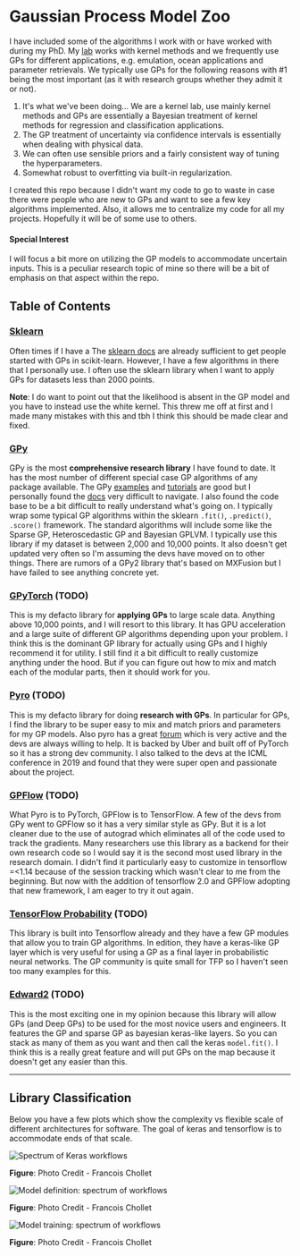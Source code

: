 # Gaussian Process Model Zoo

I have included some of the algorithms I work with or have worked with during my PhD. My [lab](https://isp.uv.es/) works with kernel methods and we frequently use GPs for different applications, e.g. emulation, ocean applications and parameter retrievals. We typically use GPs for the following reasons with #1 being the most important (as it with research groups whether they admit it or not).

1. It's what we've been doing... We are a kernel lab, use mainly kernel methods and GPs are essentially a Bayesian treatment of kernel methods for regression and classification applications.
2. The GP treatment of uncertainty via confidence intervals is essentially when dealing with physical data.
3. We can often use sensible priors and a fairly consistent way of tuning the hyperparameters.
4. Somewhat robust to overfitting via built-in regularization.

I created this repo because I didn't want my code to go to waste in case there were people who are new to GPs and want to see a few key algorithms implemented. Also, it allows me to centralize my code for all my projects. Hopefully it will be of some use to others.

#### Special Interest

I will focus a bit more on utilizing the GP models to accommodate uncertain inputs. This is a peculiar research topic of mine so there will be a bit of emphasis on that aspect within the repo.


## Table of Contents


### **[Sklearn](sklearn/README.md)**

Often times if I have a The [sklearn docs](https://scikit-learn.org/stable/modules/gaussian_process.html) are already sufficient to get people started with GPs in scikit-learn. However, I have a few algorithms in there that I personally use. I often use the sklearn library when I want to apply GPs for datasets less than 2000 points. 

**Note**: I do want to point out that the likelihood is absent in the GP model and you have to instead use the white kernel. This threw me off at first and I made many mistakes with this and tbh I think this should be made clear and fixed.

### **[GPy](gpy/README.md)**

GPy is the most **comprehensive research library** I have found to date. It has the most number of different special case GP algorithms of any package available. The GPy [examples](https://gpy.readthedocs.io/en/deploy/_modules/GPy/examples/regression.html) and [tutorials](https://nbviewer.jupyter.org/github/SheffieldML/notebook/blob/master/GPy/index.ipynb) are good but I personally found the [docs](https://gpy.readthedocs.io/en/deploy/) very difficult to navigate. I also found the code base to be a bit difficult to really understand what's going on. I typically wrap some typical GP algorithms within the sklearn `.fit()`, `.predict()`, `.score()` framework. The standard algorithms will include some like the Sparse GP, Heteroscedastic GP and Bayesian GPLVM. I typically use this library if my dataset is between 2,000 and 10,000 points. It also doesn't get updated very often so I'm assuming the devs have moved on to other things. There are rumors of a GPy2 library that's based on MXFusion but I have failed to see anything concrete yet.

### **[GPyTorch](gpytorch/README.md) (TODO)**

This is my defacto library for **applying GPs** to large scale data. Anything above 10,000 points, and I will resort to this library. It has GPU acceleration and a large suite of different GP algorithms depending upon your problem. I think this is the dominant GP library for actually using GPs and I highly recommend it for utility. I still find it a bit difficult to really customize anything under the hood. But if you can figure out how to mix and match each of the modular parts, then it should work for you.


### **[Pyro](pyro/README.md) (TODO)**

This is my defacto library for doing **research with GPs**. In particular for GPs, I find the library to be super easy to mix and match priors and parameters for my GP models. Also pyro has a great [forum](https://forum.pyro.ai/) which is very active and the devs are always willing to help. It is backed by Uber and built off of PyTorch so it has a strong dev community. I also talked to the devs at the ICML conference in 2019 and found that they were super open and passionate about the project. 

### **[GPFlow](gpflow/README.md) (TODO)**

What Pyro is to PyTorch, GPFlow is to TensorFlow. A few of the devs from GPy went to GPFlow so it has a very similar style as GPy. But it is a lot cleaner due to the use of autograd which eliminates all of the code used to track the gradients. Many researchers use this library as a backend for their own research code so I would say it is the second most used library in the research domain. I didn't find it particularly easy to customize in tensorflow =<1.14 because of the session tracking which wasn't clear to me from the beginning. But now with the addition of tensorflow 2.0 and GPFlow adopting that new framework, I am eager to try it out again.

### **[TensorFlow Probability](tensorflow/README.md) (TODO)** 

This library is built into Tensorflow already and they have a few GP modules that allow you to train GP algorithms. In edition, they have a keras-like GP layer which is very useful for using a GP as a final layer in probabilistic neural networks. The GP community is quite small for TFP so I haven't seen too many examples for this.

### **[Edward2](edward2/README.md) (TODO)** 

This is the most exciting one in my opinion because this library will allow GPs (and Deep GPs) to be used for the most novice users and engineers. It features the GP and sparse GP as bayesian keras-like layers. So you can stack as many of them as you want and then call the keras `model.fit()`. I think this is a really great feature and will put GPs on the map because it doesn't get any easier than this.

---
## Library Classification

Below you have a few plots which show the complexity vs flexible scale of different architectures for software. The goal of keras and tensorflow is to accommodate ends of that scale. 

![Spectrum of Keras workflows](https://keras-dev.s3.amazonaws.com/tutorials-img/spectrum-of-workflows.png)

**Figure**: Photo Credit - Francois Chollet

![Model definition: spectrum of workflows](https://keras-dev.s3.amazonaws.com/tutorials-img/model-building-spectrum.png)

**Figure**: Photo Credit - Francois Chollet

![Model training: spectrum of workflows](https://keras-dev.s3.amazonaws.com/tutorials-img/model-training-spectrum.png)

**Figure**: Photo Credit - Francois Chollet
